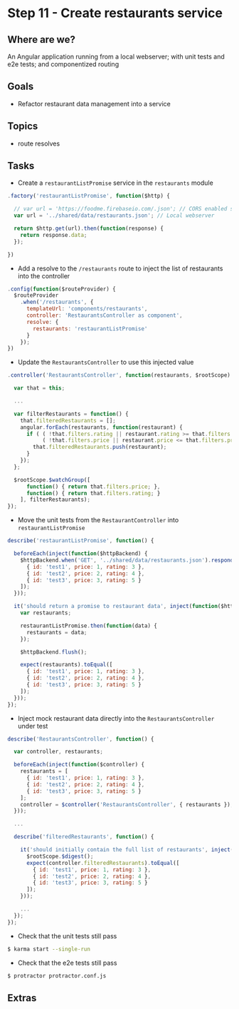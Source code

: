 # Step 11 - Create restaurants service

## Where are we?

An Angular application running from a local webserver;
with unit tests and e2e tests; and componentized routing

## Goals

* Refactor restaurant data management into a service

## Topics

* route resolves

## Tasks

* Create a `restaurantListPromise` service in the `restaurants` module

```js
.factory('restaurantListPromise', function($http) {

  // var url = 'https://foodme.firebaseio.com/.json'; // CORS enabled server
  var url = '../shared/data/restaurants.json'; // Local webserver

  return $http.get(url).then(function(response) {
    return response.data;
  });

})
```

* Add a resolve to the `/restaurants` route to inject the list of restaurants into the controller

```js
.config(function($routeProvider) {
  $routeProvider
    .when('/restaurants', {
      templateUrl: 'components/restaurants',
      controller: 'RestaurantsController as component',
      resolve: {
        restaurants: 'restaurantListPromise'
      }
    });
})
```

* Update the `RestaurantsController` to use this injected value

```js
.controller('RestaurantsController', function(restaurants, $rootScope) {

  var that = this;

  ...

  var filterRestaurants = function() {
    that.filteredRestaurants = [];
    angular.forEach(restaurants, function(restaurant) {
      if ( ( !that.filters.rating || restaurant.rating >= that.filters.rating ) &&
           ( !that.filters.price || restaurant.price <= that.filters.price ) ) {
        that.filteredRestaurants.push(restaurant);
      }
    });
  };

  $rootScope.$watchGroup([
      function() { return that.filters.price; },
      function() { return that.filters.rating; }
    ], filterRestaurants);
});
```

* Move the unit tests from the `RestaurantController` into `restaurantListPromise`

```js
describe('restaurantListPromise', function() {

  beforeEach(inject(function($httpBackend) {
    $httpBackend.when('GET', '../shared/data/restaurants.json').respond([
      { id: 'test1', price: 1, rating: 3 },
      { id: 'test2', price: 2, rating: 4 },
      { id: 'test3', price: 3, rating: 5 }
    ]);
  }));

  it('should return a promise to restaurant data', inject(function($httpBackend, restaurantListPromise) {
    var restaurants;

    restaurantListPromise.then(function(data) {
      restaurants = data;
    });

    $httpBackend.flush();

    expect(restaurants).toEqual([
      { id: 'test1', price: 1, rating: 3 },
      { id: 'test2', price: 2, rating: 4 },
      { id: 'test3', price: 3, rating: 5 }
    ]);
  }));
});
```

* Inject mock restaurant data directly into the `RestaurantsController` under test

```js
describe('RestaurantsController', function() {

  var controller, restaurants;

  beforeEach(inject(function($controller) {
    restaurants = [
      { id: 'test1', price: 1, rating: 3 },
      { id: 'test2', price: 2, rating: 4 },
      { id: 'test3', price: 3, rating: 5 }
    ];
    controller = $controller('RestaurantsController', { restaurants });
  }));

  ...

  describe('filteredRestaurants', function() {

    it('should initially contain the full list of restaurants', inject(function($rootScope) {
      $rootScope.$digest();
      expect(controller.filteredRestaurants).toEqual([
        { id: 'test1', price: 1, rating: 3 },
        { id: 'test2', price: 2, rating: 4 },
        { id: 'test3', price: 3, rating: 5 }
      ]);
    }));

    ...
  });
});
```

* Check that the unit tests still pass

```bash
$ karma start --single-run
```

* Check that the e2e tests still pass

```bash
$ protractor protractor.conf.js
```

## Extras

